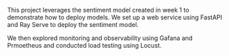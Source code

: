 This project leverages the sentiment model created in week 1 to demonstrate how to deploy models. We set up a web service using FastAPI and Ray Serve to deploy the sentiment model.

We then explored monitoring and observability using Gafana and Prmoetheus and conducted load testing using Locust.
